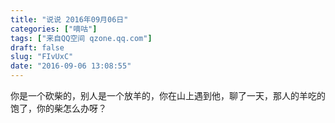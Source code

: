 ```yaml
---
title: "说说 2016年09月06日"
categories: ["嘀咕"]
tags: ["来自QQ空间 qzone.qq.com"]
draft: false
slug: "FIvUxC"
date: "2016-09-06 13:08:55"
---
```


你是一个砍柴的，别人是一个放羊的，你在山上遇到他，聊了一天，那人的羊吃的饱了，你的柴怎么办呀？

